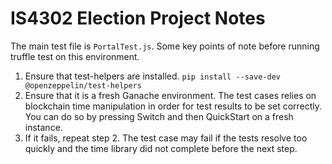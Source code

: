 # IS4302 Election Project Notes

The main test file is `PortalTest.js`. Some key points of note before running truffle test on this environment. 

1) Ensure that test-helpers are installed. `pip install --save-dev @openzeppelin/test-helpers`
2) Ensure that it is a fresh Ganache environment. The test cases relies on blockchain time manipulation in order for test results to be set correctly. You can do so by pressing Switch and then QuickStart on a fresh instance.
3) If it fails, repeat step 2. The test case may fail if the tests resolve too quickly and the time library did not complete before the next step.
